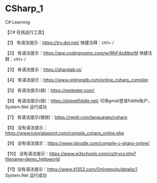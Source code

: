 # CSharp_1
C# Learning


【C# 在线运行工具】

【1】 有语法提示：https://try.dot.net/   快捷注释：ctrl+ /

【2】 有语法提示：https://app.codingrooms.com/w/jRhF4zdtbxrM 快捷注释：ctrl+ /

【3】 有语法提示：https://sharplab.io/

【4】 有语法提示：https://www.onlinegdb.com/online_csharp_compiler

【5】 有语法提示(弱)：https://rextester.com/

【6】 有语法提示(弱)：https://dotnetfiddle.net/     可用gmail登录fiddle账户，System.Net 运行成功

【7】 有语法提示(很弱)：https://replit.com/languages/csharp

【8】 没有语法提示：https://www.tutorialspoint.com/compile_csharp_online.php

【9】 没有语法提示：https://www.jdoodle.com/compile-c-sharp-online/

【10】 没有语法提示：https://www.w3schools.com/cs/trycs.php?filename=demo_helloworld

【11】没有语法提示：https://www.it1352.com/Onlinetools/details/1     System.Net 运行成功
